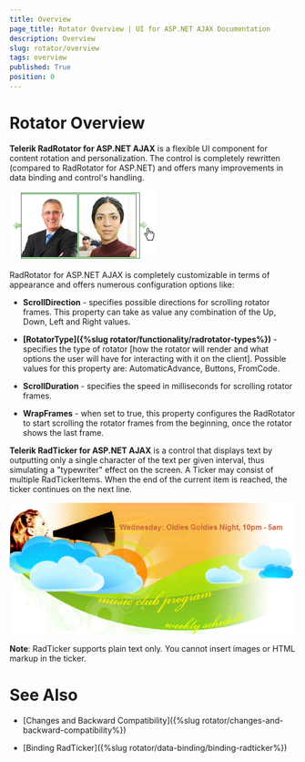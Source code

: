 ```yaml
---
title: Overview
page_title: Rotator Overview | UI for ASP.NET AJAX Documentation
description: Overview
slug: rotator/overview
tags: overview
published: True
position: 0
---
```


# Rotator Overview

**Telerik RadRotator for ASP.NET AJAX** is a flexible UI component for content rotation and personalization. The control is completely rewritten (compared to RadRotator for ASP.NET) and offers many improvements in data binding and control's handling.

![RotatorOverview](images/rotator-overview.png)

RadRotator for ASP.NET AJAX is completely customizable in terms of appearance and offers numerous configuration options like:

* **ScrollDirection** - specifies possible directions for scrolling rotator frames. This property can take as value any combination of the Up, Down, Left and Right values.

* **[RotatorType]({%slug rotator/functionality/radrotator-types%})** - specifies the type of rotator [how the rotator will render and what options the user will have for interacting with it on the client]. Possible values for this property are: AutomaticAdvance, Buttons, FromCode.

* **ScrollDuration** - specifies the speed in milliseconds for scrolling rotator frames.

* **WrapFrames** - when set to true, this property configures the RadRotator to start scrolling the rotator frames from the beginning, once the rotator shows the last frame.

**Telerik RadTicker for ASP.NET AJAX** is a control that displays text by outputting only a single character of the text per given interval, thus simulating a "typewriter" effect on the screen. A Ticker may consist of multiple RadTickerItems. When the end of the current item is reached, the ticker continues on the next line.

![RadTicker for ASP.NET AJAX](images/rotator-ticker_overview.png)

**Note**: RadTicker supports plain text only. You cannot insert images or HTML markup in the ticker.

# See Also

 * [Changes and Backward Compatibility]({%slug rotator/changes-and-backward-compatibility%})

 * [Binding RadTicker]({%slug rotator/data-binding/binding-radticker%})
